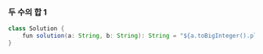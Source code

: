 ### 두 수의 합 1
```java
class Solution {
    fun solution(a: String, b: String): String = "${a.toBigInteger().plus(b.toBigInteger())}"
}
```